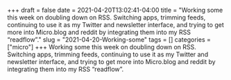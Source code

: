 +++draft = falsedate = 2021-04-20T13:02:41-04:00title = "Working some this week on doubling down on RSS. Switching apps, trimming feeds, continuing to use it as my Twitter and newsletter interface, and trying to get more into Micro.blog and reddit by integrating them into my RSS “readflow”."slug = "2021-04-20-Working-some"tags = []categories = ["micro"]+++Working some this week on doubling down on RSS. Switching apps, trimming feeds, continuing to use it as my Twitter and newsletter interface, and trying to get more into Micro.blog and reddit by integrating them into my RSS “readflow”.